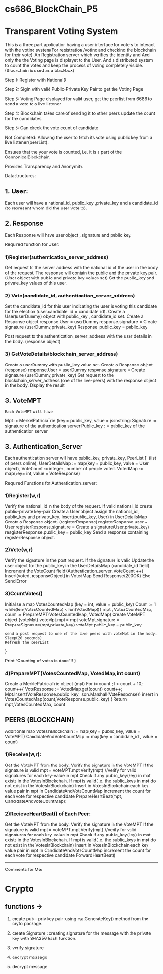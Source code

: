 # cs686_BlockChain_P5


# Transparent Voting System 
This is a three part application having a user interface for voters to interact with the voting system(For registration /voting and checking the blockchain for their vote). An Registration server which verifies the identity and And only the the Voting page is displayet to the User. And a distributed system to count the votes and keep the process of voting completely visible. (Blockchain is used as a blackbox)

Step 1: Register with NationaID

Step 2: Sigin with valid Public-Private Key Pair to get the Voting Page
	
Step 3: Voting Page displayed for valid user, get the peerlist from 6686 to send a vote to a live listener

Step 4: Blockchain takes care of sending it to other peers update the count for the candidates

Step 5: Can check the vote count of candidate

Not Completed: Allowing the user to fetch its vote using public key from a live listener(peerList).

Ensures that the your vote is counted, i.e. it is a part of the CannonicalBlockchain.

Provides Transparency and Anonymity.


Datastructures:

## 1. User:
Each user will have a national_id, public_key ,private_key and a candidate_id (to represent whom did the user vote to).

## 2. Response
Each Response will have user object , signature and public key.

Required function for User:

### 1)Register(authentication_server_address)
Get request to the server address with the national id of the user in the body of the  request.
The response will contain the public and the private key pair. (User object with public and private key values set)
Set the public_key and private_key values of this user.

### 2) Vote(candidate_id, authentication_server_address)
Set the candidate_id for this user indicating the user is voting this candidate for the election (user.candidate_id = candidate_id). 
Create a User(userDummy) object with public_key , candidate_id set.
Create a Response object 
response.User = userDummy
response.signature = Create signature (userDummy,private_key)
Response. public_key = public_key

Post request to the authentication_server_address with the user details in the body. (response object)

### 3) GetVoteDetails(blockchain_server_address) 
Create a userDummy with public_key value set.
Create a Response object (response)
response.User = userDummy
response.signature = Create signature (userDummy,private_key)
Get  request to the blockchain_server_address (one of the live-peers) with the response object in the body.
Display the result.

## 3. VoteMPT
	Each VoteMPT will have 
Mpt := MerkelPatriciaTrie (key = public_key, value = jsonstring)
Signature := signature of the authentication server
Public_key : = public_key of the authentication server

## 3.  Authentication_Server
Each authentication server will have 
public_key, 
private_key, 
PeerList [] (list of peers online), 
UserDetailsMap  := map(key = public_key, value = User object),
VoteCount := integer , number of people voted.
VotedMap := map(key= int, value = VoteResponse)

Required Functions for Authentication_server:

### 1)Register(w,r)
Verify the national_id in the body of the request.
If valid national_id create public-private key-pair
Create a User object assign the national_id, public_key and private_key.
Insert(public_key, User) in UserDetailsMap 
Create a Response object. (registerResponse)
registerResponse.user = User
registerResponse.signature = Create a signature(User,private_key)
resgisterResponse.public_key = public_key
Send a response containing registerResponse object.

### 2)Vote(w,r)
Verify the signature in the post request.
If the signature is valid 
	Update the user object for the public_key in the UserDetailsMap (candidate_id 			field).
	Increment the VoteCount field (Authentication_server. VoteCount ++)
	Insert(voted, responseObject) in VotedMap
	Send Response(200OK)
Else
	Send Error


### 3)CountVotes()
Initialise a map VotesCountedMap (key = int, value = public_key)
Count := 1
while(len(VotesCountedMap) < len(VotedMap)){
	mpt , VotesCountedMap, count := PrepareMPT(VotesCountedMap, VotedMap)
	Create VoteMPT object (voteMpt)
	voteMpt.mpt = mpt
	voteMpt.signature = PrepareSignature(mpt,private_key)
	voteMpt.public_key = public_key
	
	send a post request to one of the live peers with voteMpt in the body.
	Sleep(20 seconds)
	Refresh the peerList
}

Print “Counting of votes is done”!!
}	

### 4)PrepareMPT(VotesCountedMap, VotedMap,int count)
Create a MerklePatriciaTrie object (mpt)
For i= count ; I < count + 10; count++{
	VoteResponse := VotedMap.get(count)
	count++;
	Mpt.Insert(VoteResponse.public_key, json.Marshall(VoteResponse))
	insert in VotesCountedMap(count,VoteResponse.public_key)
}
Return mpt,VotesCountedMap, count



## PEERS (BLOCKCHAIN)

Additional map
VotesInBlockchain := map(key = public_key, value = VoteMPT)
CandidateAndVoteCountMap := map(key = candidate_id , value = count)

### 1)Receive(w,r):
Get the VoteMPT from the body.
Verify the signature in the VoteMPT
If the signature is valid 
	mpt = voteMPT.mpt 
	Verify(mpt) //verify for valid signatures for each key-value in mpt
	Check if any public_key(key) in mpt exists in the VotesInBlockchain.
	If mpt is valid(i.e. the public_keys in mpt do not exist in the VotesInBlockchain) 
	Insert in VotesInBlockchain each key value pair in mpt
	In CandidateAndVoteCountMap increment the count for each vote for respective 			candidate
	PrepareHeartBeat(mpt, CandidateAndVoteCountMap);

### 2)RecieveHeartBeat() of Each Peer:
Get the VoteMPT from the body.
Verify the signature in the VoteMPT
If the signature is valid 
	mpt = voteMPT.mpt 
	Verify(mpt) //verify for valid signatures for each key-value in mpt
	Check if any public_key(key) in mpt exists in the VotesInBlockchain.
	If mpt is valid(i.e. the public_keys in mpt do not exist in the VotesInBlockchain) 
	Insert in VotesInBlockchain each key value pair in mpt
	In CandidateAndVoteCountMap increment the count for each vote for respective 			candidate
	ForwardHeartBeat()


------------------------------------------------------------------------------------------------------------
Comments for Me:

# Crypto

## functions ->
1) create pub - priv key pair
    :using rsa.GenerateKey() method from the cryto package.
    
    
    
2) create Signature : creating signature for the message with the private key with SHA256 hash function.

3) verify signature
4) encrypt message
5) decrypt message
